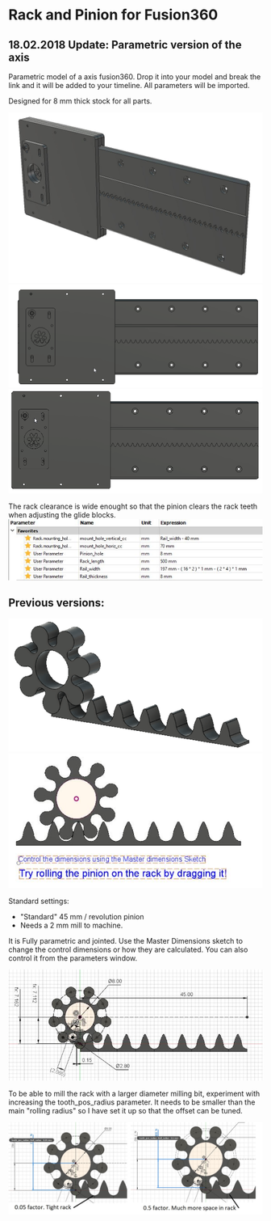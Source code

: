 
# Rack and Pinion for Fusion360 

## 18.02.2018 Update: Parametric version of the axis
Parametric model of a axis fusion360. Drop it into your model and break the link and it will be added to your timeline. All parameters will be imported.

Designed for 8 mm thick stock for all parts.

![Overview1](./img/iso_with_axis_plate.JPG)
![Overview1](./img/axis.gif)
![](./img/motor_plate.gif)

The rack clearance is wide enought so that the pinion clears the rack teeth when adjusting the glide blocks.
![](./img/parameters.jpg)

## Previous versions:

![Overview1](./img/rack_n_pinion.gif)
![Overview2](./img/overview_rolled.jpg)

Standard settings:
* "Standard" 45 mm / revolution pinion 
* Needs a 2 mm mill to machine.

It is Fully parametric and jointed. Use the Master Dimensions sketch to change the control dimensions or how they are calculated.
You can also control it from the parameters window.

![Master Dimensions](./img/master_dimensions.jpg)

To be able to mill the rack with a larger diameter milling bit, experiment with increasing the 
tooth_pos_radius parameter. It needs to be smaller than the main "rolling radius" so I have set it up so that the offset can be tuned.


![Tooth position control dimension](./img/tooth_pos_radius.jpg)
